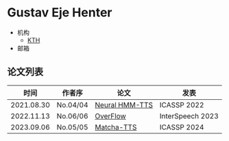 # Gustav Eje Henter

- 机构
  - [KTH](../Models/TTS2_Acoustic/2021.08.30_Neural_HMM_TTS.md)
- 邮箱

## 论文列表

| 时间 | 作者序 | 论文 | 发表 |
|:-:|:-:|---|---|
| 2021.08.30 | No.04/04 | [Neural HMM-TTS](../Models/TTS2_Acoustic/2021.08.30_Neural_HMM_TTS.md) | ICASSP 2022 |
| 2022.11.13 | No.06/06 | [OverFlow](../Models/TTS2_Acoustic/2022.11.13_OverFlow.md) | InterSpeech 2023 |
| 2023.09.06 | No.05/05 | [Matcha-TTS](../Models/Flow/2023.09.06_Matcha-TTS.md) | ICASSP 2024 |